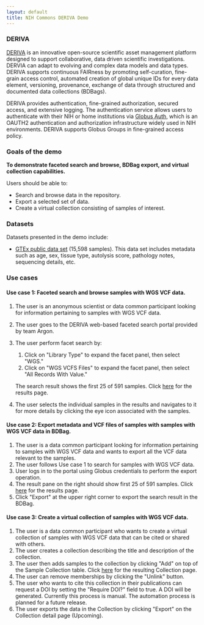 ```yaml
---
layout: default
title: NIH Commons DERIVA Demo
---
```


### DERIVA
	
[DERIVA](http://deriva.isrd.isi.edu/) is an innovative open-source scientific asset management platform designed to support collaborative, data driven scientific investigations. DERVIA can adapt to evolving and complex data models and data types. DERIVA supports continuous FAIRness by promoting self-curation, fine-grain access control, automated creation of global unique IDs for every data element, versioning, provenance, exchange of data through structured and documented data collections (BDBags).
	
DERIVA provides authentication, fine-grained authorization, secured access, and extensive logging. The authentication service allows users to authenticate with their NIH or home institutions via [Globus Auth](https://www.globus.org/tags/globus-auth), which is an OAUTH2 authentication and authorization infrastructure widely used in NIH environments. DERIVA supports Globus Groups in fine-grained access policy.
	
### Goals of the demo

**To demonstrate faceted search and browse, BDBag export, and virtual collection capabilities.**

Users should be able to:

* Search and browse data in the repository.
* Export a selected set of data.
* Create a virtual collection consisting of samples of interest.
			
### Datasets

Datasets presented in the demo include:

* [GTEx public data set](/chaise/recordset/#1/demo:Samples) (15,598 samples). This data set includes metadata such as age, sex, tissue type, autolysis score, pathology notes, sequencing details, etc.

### Use cases

#### Use case 1: Faceted search and browse samples with WGS VCF data.

1. The user is an anonymous scientist or data common participant looking for information pertaining to samples with WGS VCF data.
2. The user goes to the DERIVA web-based faceted search portal provided by team Argon. 
3. The user perform facet search by:
	1. Click on "Library Type" to expand the facet panel, then select "WGS."
	2. Click on "WGS VCFS Files" to expand the facet panel, then select "All Records With Value."
	
	The search result shows the first 25 of 591 samples. Click [here](/chaise/recordset/#1/demo:Samples/*::facets::N4IghgdgJiBcDaoDOB7ArgJwMYFM4gBkBJAIQCUBBMgTQH0AVagBQFEQAaELACxQEtcSOPBAB1AOIBlEAF0Avu2TpseBKD4QARumjCQUHAFsUHMVNoA1AMIAxSbRt8ANjiS1JFALJMiAEQBMsgogZH6ynBAoAC60EGhOTnBRGGg4cvJAA) for the results page.	
4. The user selects the individual samples in the results and navigates to it for more details by clicking the eye icon associated with the samples.

#### Use case 2: Export metadata and VCF files of samples with samples with WGS VCF data in BDBag.

1. The user is a data common participant looking for information pertaining to samples with WGS VCF data and wants to export all the VCF data relevant to the samples.
2. The user follows Use case 1 to search for samples with WGS VCF data.
3. User logs in to the portal using Globus credentials to perform the export operation.
4. The result pane on the right should show first 25 of 591 samples. Click [here](/chaise/recordset/#1/demo:Samples/*::facets::N4IghgdgJiBcDaoDOB7ArgJwMYFM4gBkBJAIQCUBBMgTQH0AVagBQFEQAaELACxQEtcSOPBAB1AOIBlEAF0Avu2TpseBKD4QARumjCQUHAFsUHMVNoA1AMIAxSbRt8ANjiS1JFALJMiAEQBMsgogZH6ynBAoAC60EGhOTnBRGGg4cvJAA) for the results page.
5. Click "Export" at the upper right corner to export the search result in the BDBag.

#### Use case 3: Create a virtual collection of samples with WGS VCF data.

1. The user is a data common participant who wants to create a virtual collection of samples with WGS VCF data that can be cited or shared with others.
2. The user creates a collection describing the title and description of the collection.
3. The user then adds samples to the collection by clicking "Add" on top of the Sample Collection table. Click [here](/chaise/record/#1/Common:Collection/RID=1-A52J) for the resulting Collection page.
4. The user can remove memberships by clicking the "Unlink" button.
5. The user who wants to cite this collection in their publications can request a DOI by setting the "Require DOI?" field to true. A DOI will be generated. Currently this process is manual. The automation process is planned for a future release.
6. The user exports the data in the Collection by clicking "Export" on the Collection detail page (Upcoming).

	    
	    
		


